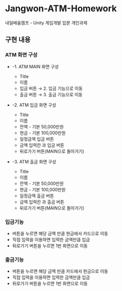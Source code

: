 # Jangwon-ATM-Homework
내일배움캠프 - Unity 게임개발 입문 개인과제 

## 구현 내용

### ATM 화면 구성
- -1. ATM MAIN 화면 구성
  - Title
  - 이름
  - 입금 버튼 → 2. 입금 기능으로 이동
  - 출금 버튼 → 3. 출금 기능으로 이동
    
- -2. ATM 입금 화면 구성
  - Title
  - 이름
  - 잔액 - 기본 50,000만원
  - 현금 - 기본 100,000만원
  - 일정금액 입금 버튼
  - 금액 입력칸 과 입금 버튼
  - 뒤로가기 버튼(MAIN으로 돌아가기)
    
- -3. ATM 출금 화면 구성
  -  Title
  - 이름
  - 잔액 - 기본 50,000만원
  - 현금 - 기본 100,000만원
  - 일정금액 출금 버튼
  - 금액 입력칸 과 출금 버튼
  - 뒤로가기 버튼(MAIN으로 돌아가기)

### 입금기능
- 버튼을 누르면 해당 금액 만큼 현금에서 카드으로 이동
- 직접 입력을 이용하면 입력한 금액만큼 입금
- 뒤로가기 버튼을 누르면 1번 화면으로 이동

### 출금기능
- 버튼을 누르면 해당 금액 만큼 카드에서 현금으로 이동
- 직접 입력을 이용하면 입력한 금액만큼 입금
- 뒤로가기 버튼을 누르면 1번 화면으로 이동


  
